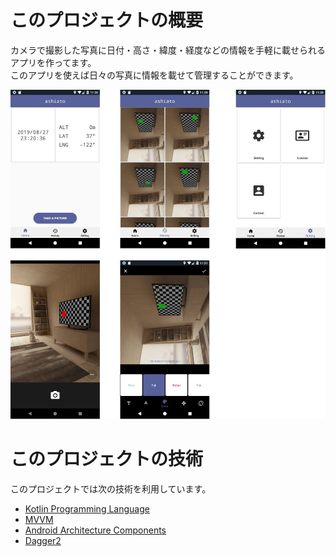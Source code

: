 # このプロジェクトの概要
カメラで撮影した写真に日付・高さ・緯度・経度などの情報を手軽に載せられるアプリを作ってます。  
このアプリを使えば日々の写真に情報を載せて管理することができます。


![デザイン](./doc/ashiato.jpg)



# このプロジェクトの技術

このプロジェクトでは次の技術を利用しています。

* [Kotlin Programming Language](https://kotlinlang.org/)       
* [MVVM](https://ja.wikipedia.org/wiki/Model_View_ViewModel) 
* [Android Architecture Components](https://developer.android.com/topic/libraries/architecture/) 
* [Dagger2](https://github.com/google/dagger)                  

  